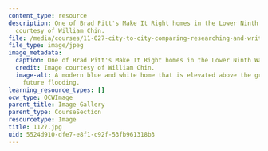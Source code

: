 ```yaml
---
content_type: resource
description: One of Brad Pitt's Make It Right homes in the Lower Ninth Ward. Image
  courtesy of William Chin.
file: /media/courses/11-027-city-to-city-comparing-researching-and-writing-about-cities-new-orleans-spring-2011/5524d910dfe7e8f1c92f53fb961318b3_1127.jpg
file_type: image/jpeg
image_metadata:
  caption: One of Brad Pitt's Make It Right homes in the Lower Ninth Ward.
  credit: Image courtesy of William Chin.
  image-alt: A modern blue and white home that is elevated above the ground to prevent
    future flooding.
learning_resource_types: []
ocw_type: OCWImage
parent_title: Image Gallery
parent_type: CourseSection
resourcetype: Image
title: 1127.jpg
uid: 5524d910-dfe7-e8f1-c92f-53fb961318b3
---
```

